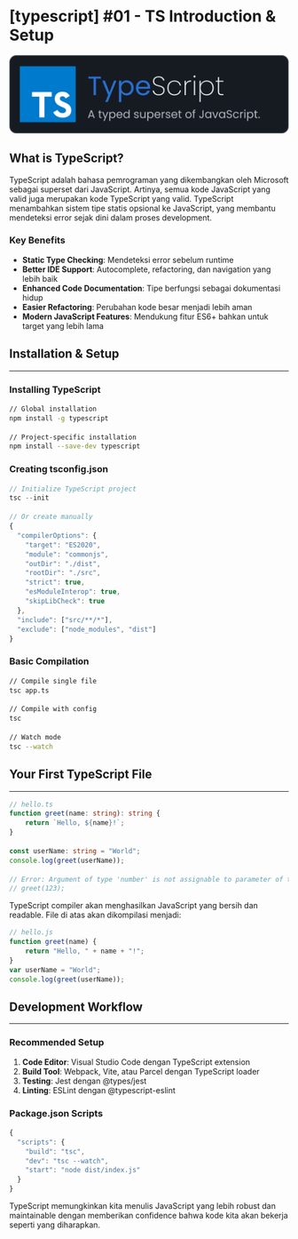 # [typescript] #01 - TS Introduction & Setup

![ts-fundamental](https://raw.githubusercontent.com/oujisan/OuVault/main/img/ts.png)

## What is TypeScript?

TypeScript adalah bahasa pemrograman yang dikembangkan oleh Microsoft sebagai superset dari JavaScript. Artinya, semua kode JavaScript yang valid juga merupakan kode TypeScript yang valid. TypeScript menambahkan sistem tipe statis opsional ke JavaScript, yang membantu mendeteksi error sejak dini dalam proses development.

### Key Benefits

- **Static Type Checking**: Mendeteksi error sebelum runtime
- **Better IDE Support**: Autocomplete, refactoring, dan navigation yang lebih baik
- **Enhanced Code Documentation**: Tipe berfungsi sebagai dokumentasi hidup
- **Easier Refactoring**: Perubahan kode besar menjadi lebih aman
- **Modern JavaScript Features**: Mendukung fitur ES6+ bahkan untuk target yang lebih lama

## Installation & Setup
---
### Installing TypeScript

```bash
// Global installation
npm install -g typescript

// Project-specific installation
npm install --save-dev typescript
```

### Creating tsconfig.json

```typescript
// Initialize TypeScript project
tsc --init

// Or create manually
{
  "compilerOptions": {
    "target": "ES2020",
    "module": "commonjs",
    "outDir": "./dist",
    "rootDir": "./src",
    "strict": true,
    "esModuleInterop": true,
    "skipLibCheck": true
  },
  "include": ["src/**/*"],
  "exclude": ["node_modules", "dist"]
}
```

### Basic Compilation

```bash
// Compile single file
tsc app.ts

// Compile with config
tsc

// Watch mode
tsc --watch
```

## Your First TypeScript File
---
```typescript
// hello.ts
function greet(name: string): string {
    return `Hello, ${name}!`;
}

const userName: string = "World";
console.log(greet(userName));

// Error: Argument of type 'number' is not assignable to parameter of type 'string'
// greet(123);
```

TypeScript compiler akan menghasilkan JavaScript yang bersih dan readable. File di atas akan dikompilasi menjadi:

```typescript
// hello.js
function greet(name) {
    return "Hello, " + name + "!";
}
var userName = "World";
console.log(greet(userName));
```

## Development Workflow
---
### Recommended Setup

1. **Code Editor**: Visual Studio Code dengan TypeScript extension
2. **Build Tool**: Webpack, Vite, atau Parcel dengan TypeScript loader
3. **Testing**: Jest dengan @types/jest
4. **Linting**: ESLint dengan @typescript-eslint

### Package.json Scripts

```typescript
{
  "scripts": {
    "build": "tsc",
    "dev": "tsc --watch",
    "start": "node dist/index.js"
  }
}
```

TypeScript memungkinkan kita menulis JavaScript yang lebih robust dan maintainable dengan memberikan confidence bahwa kode kita akan bekerja seperti yang diharapkan.